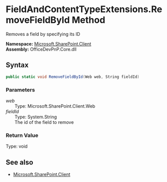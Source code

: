 # FieldAndContentTypeExtensions.RemoveFieldById Method  
Removes a field by specifying its ID  

**Namespace:** [Microsoft.SharePoint.Client](Microsoft.SharePoint.Client.md)  
**Assembly:** OfficeDevPnP.Core.dll  
## Syntax
```C#
public static void RemoveFieldById(Web web, String fieldId)
```
### Parameters
*web*  
&emsp;&emsp;Type: Microsoft.SharePoint.Client.Web  
*fieldId*  
&emsp;&emsp;Type: System.String  
&emsp;&emsp;The id of the field to remove  
### Return Value
Type: void  

## See also
- [Microsoft.SharePoint.Client](Microsoft.SharePoint.Client.md)
